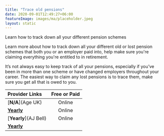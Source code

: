 ```yaml
---
title: "Trace old pensions"
date: 2020-09-01T12:49:27+06:00
featureImage: images/ma/placeholder.jpeg
layout: static
---
```


Learn how to track down all your different pension schemes

Learn more about how to track down all your different old or lost pension schemes that both you or an employer paid into, help make sure you're claiming everything you're entitled to in retirement.

It’s not always easy to keep track of all your pensions, especially if you’ve been in more than one scheme or have changed employers throughout your career. The easiest way to claim any lost pensions is to trace them, make sure you get all that is owed to you.

| Provider Links      | Free or Paid  |  
| :-----------          | :--------------:      |  
| [**N/A**](Age UK) | Online | 
| [**Yearly**](Gov) | Online | 
| [**Yearly**](AJ Bell) | Online | 
| [**Yearly**]() |  | 
  

<br/><br/>






